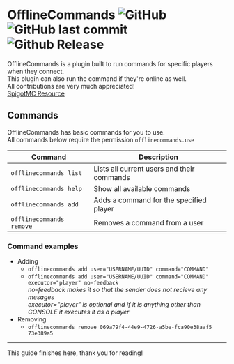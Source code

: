 # OfflineCommands ![GitHub](https://img.shields.io/github/license/Jochyoua/OfflineCommands?style=plastic) ![GitHub last commit](https://img.shields.io/github/last-commit/Jochyoua/OfflineCommands?style=plastic) ![Github Release](https://img.shields.io/github/v/release/Jochyoua/OfflineCommands?style=plastic)

OfflineCommands is a plugin built to run commands for specific players when they connect.\
This plugin can also run the command if they're online as well.\
All contributions are very much appreciated! \
[SpigotMC Resource](https://www.spigotmc.org/resources/offlinecommands.93671/ "SpigotMC Resource")
## Commands

OfflineCommands has basic commands for you to use.\
All commands below require the permission `offlinecommands.use`

| Command | Description |
| --- | --- |
| `offlinecommands list` | Lists all current users and their commands |
| `offlinecommands help` | Show all available commands |
| `offlinecommands add` | Adds a command for the specified player |
| `offlinecommands remove` | Removes a command from a user |

### Command examples

* Adding
    * `offlinecommands add user="USERNAME/UUID" command="COMMAND"`
    * `offlinecommands add user="USERNAME/UUID" command="COMMAND" executor="player" no-feedback`\
      *no-feedback makes it so that the sender does not recieve any mesages*\
      *executor="player" is optional and if it is anything other than CONSOLE it executes it as a player*
* Removing
    * `offlinecommands remove 069a79f4-44e9-4726-a5be-fca90e38aaf5 73e389a5`

***
This guide finishes here, thank you for reading!